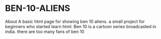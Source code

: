 # BEN-10-ALIENS
About A basic html page for showing ben 10 aliens. a small project for beginners who started learn html. Ben 10 is a cartoon series broadcasted in india. there are too many fans of ben 10
